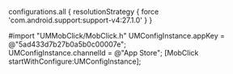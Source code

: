 configurations.all {
    resolutionStrategy {
        force 'com.android.support:support-v4:27.1.0'
    }
}


#import "UMMobClick/MobClick.h"
    UMConfigInstance.appKey = @"5ad433d7b27b0a5b0c00007e";  
    UMConfigInstance.channelId = @"App Store"; 
    [MobClick startWithConfigure:UMConfigInstance];  